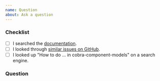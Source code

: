 ```yaml
---
name: Question
about: Ask a question
---
```


### Checklist

<!-- To help keep this issue tracker clean and focused, please make sure that you have
 tried *all* of the following resources before submitting your question. -->

- [ ] I searched the [documentation](https://cobra-component-models.readthedocs.io).
- [ ] I looked through [similar issues on GitHub](https://github.com/opencobra/cobra-component-models/issues).
- [ ] I looked up "How to do ... in cobra-component-models" on a search engine.

### Question

<!-- Please ask your question here. -->
